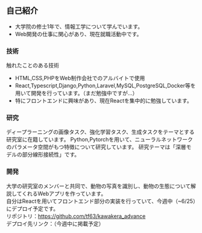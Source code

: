 ## 自己紹介
- 大学院の修士1年で、情報工学について学んでいます。
- Web開発の仕事に関心があり、現在就職活動中です。

### 技術
触れたことのある技術
- HTML,CSS,PHPをWeb制作会社でのアルバイトで使用
- React,Typescript,Django,Python,Laravel,MySQL,PostgreSQL,Docker等を用いて開発を行っています。（まだ勉強中ですが...）
- 特にフロントエンドに興味があり、現在Reactを集中的に勉強しています。

### 研究
ディープラーニングの画像タスク、強化学習タスク、生成タスクをテーマとする研究室に在籍しています。
Python,Pytorchを用いて、ニューラルネットワークのパラメータ空間がもつ特徴について研究しています。
研究テーマは「深層モデルの部分線形接続性」です。

### 開発
大学の研究室のメンバーと共同で、動物の写真を識別し、動物の生態について解説してくれるWebアプリを作っています。  
自分はReactを用いてフロントエンド部分の実装を行っていて、今週中（~6/25）にデプロイ予定です。  
リポジトリ：https://github.com/tf63/kawakera_advance  
デプロイ先リンク：（今週中に掲載予定）
